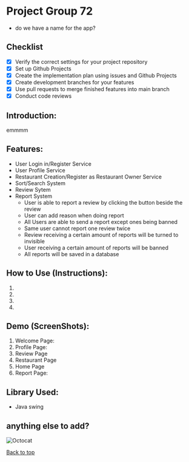 # Project Group 72
* do we have a name for the app? 


## Checklist
- [x] Verify the correct settings for your project repository
- [x] Set up Github Projects
- [x] Create the implementation plan using issues and Github Projects
- [x] Create development branches for your features
- [x] Use pull requests to merge finished features into main branch
- [x] Conduct code reviews

## Introduction:
emmmm


  ## Features:
* User Login in/Register Service
* User Profile Service
* Restaurant Creation/Register as Restaurant Owner Service
* Sort/Search System
* Review Sytem
* Report System
  * User is able to report a review by clicking the button beside the review
  * User can add reason when doing report
  * All Users are able to send a report except ones being banned
  * Same user cannot report one review twice
  * Review receiving a certain amount of reports will be turned to invisible
  * User receiving a certain amount of reports will be banned
  * All reports will be saved in a database


## How to Use (Instructions):
1.
2.
3.
4.


## Demo (ScreenShots):
1. Welcome Page:
2. Profile Page:
3. Review Page
4. Restaurant Page
5. Home Page
6. Report Page:



## Library Used:
* Java swing



## anything else to add? 
![Octocat](https://media.tenor.com/jeqWyvBJftMAAAAC/anime-shocked.gif)
  
[Back to top](#readme)

